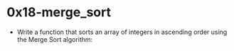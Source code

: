 # 0x18-merge_sort

* Write a function that sorts an array of integers in ascending order using the Merge Sort algorithm:

